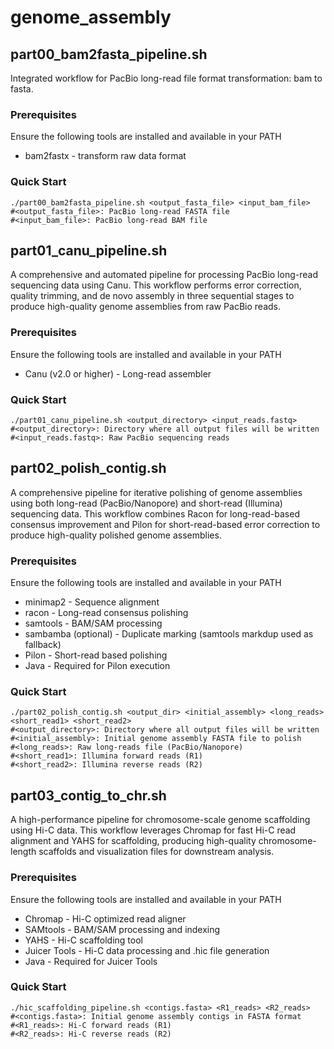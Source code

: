 # genome_assembly
## part00_bam2fasta_pipeline.sh

Integrated workflow for PacBio long-read file format transformation: bam to fasta.

### Prerequisites

Ensure the following tools are installed and available in your PATH

- bam2fastx - transform raw data format

### Quick Start

```{}
./part00_bam2fasta_pipeline.sh <output_fasta_file> <input_bam_file>
#<output_fasta_file>: PacBio long-read FASTA file
#<input_bam_file>: PacBio long-read BAM file
```
## part01_canu_pipeline.sh

A comprehensive and automated pipeline for processing PacBio long-read sequencing data using Canu. This workflow performs error correction, quality trimming, and de novo assembly in three sequential stages to produce high-quality genome assemblies from raw PacBio reads.

### Prerequisites

Ensure the following tools are installed and available in your PATH

- Canu (v2.0 or higher) - Long-read assembler

### Quick Start

```{}
./part01_canu_pipeline.sh <output_directory> <input_reads.fastq>
#<output_directory>: Directory where all output files will be written
#<input_reads.fastq>: Raw PacBio sequencing reads
```
## part02_polish_contig.sh

A comprehensive pipeline for iterative polishing of genome assemblies using both long-read (PacBio/Nanopore) and short-read (Illumina) sequencing data. This workflow combines Racon for long-read-based consensus improvement and Pilon for short-read-based error correction to produce high-quality polished genome assemblies.

### Prerequisites

Ensure the following tools are installed and available in your PATH

- minimap2 - Sequence alignment
- racon - Long-read consensus polishing
- samtools - BAM/SAM processing
- sambamba (optional) - Duplicate marking (samtools markdup used as fallback)
- Pilon - Short-read based polishing
- Java - Required for Pilon execution

### Quick Start

```{}
./part02_polish_contig.sh <output_dir> <initial_assembly> <long_reads> <short_read1> <short_read2>
#<output_directory>: Directory where all output files will be written
#<initial_assembly>: Initial genome assembly FASTA file to polish
#<long_reads>: Raw long-reads file (PacBio/Nanopore)
#<short_read1>: Illumina forward reads (R1)
#<short_read2>: Illumina reverse reads (R2)
```

## part03_contig_to_chr.sh

A high-performance pipeline for chromosome-scale genome scaffolding using Hi-C data. This workflow leverages Chromap for fast Hi-C read alignment and YAHS for scaffolding, producing high-quality chromosome-length scaffolds and visualization files for downstream analysis.

### Prerequisites

Ensure the following tools are installed and available in your PATH

- Chromap - Hi-C optimized read aligner
- SAMtools - BAM/SAM processing and indexing
- YAHS - Hi-C scaffolding tool
- Juicer Tools - Hi-C data processing and .hic file generation
- Java - Required for Juicer Tools

### Quick Start

```{}
./hic_scaffolding_pipeline.sh <contigs.fasta> <R1_reads> <R2_reads>
#<contigs.fasta>: Initial genome assembly contigs in FASTA format
#<R1_reads>: Hi-C forward reads (R1)
#<R2_reads>: Hi-C reverse reads (R2)
```
